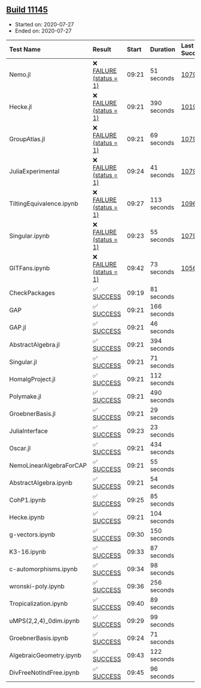 ## [Build 11145](https://oscarci.mathematik.uni-kl.de/job/oscar/11145/)

* Started on: 2020-07-27
* Ended on: 2020-07-27

| Test Name    | Result | Start | Duration | Last Success | First Failure |
|:-------------|:-------|:------|:---------|:-------------|:--------------|
| Nemo.jl | ❌ [FAILURE (status = 1)](https://oscarci.mathematik.uni-kl.de/job/oscar/11145/artifact/logs/build-11145/Nemo.jl.log) | 09:21 | 51 seconds | [10790](https://oscarci.mathematik.uni-kl.de/job/oscar/10790/) | [10791](https://oscarci.mathematik.uni-kl.de/job/oscar/10791/) |
| Hecke.jl | ❌ [FAILURE (status = 1)](https://oscarci.mathematik.uni-kl.de/job/oscar/11145/artifact/logs/build-11145/Hecke.jl.log) | 09:21 | 390 seconds | [10197](https://oscarci.mathematik.uni-kl.de/job/oscar/10197/) | [10198](https://oscarci.mathematik.uni-kl.de/job/oscar/10198/) |
| GroupAtlas.jl | ❌ [FAILURE (status = 1)](https://oscarci.mathematik.uni-kl.de/job/oscar/11145/artifact/logs/build-11145/GroupAtlas.jl.log) | 09:21 | 69 seconds | [10790](https://oscarci.mathematik.uni-kl.de/job/oscar/10790/) | [10791](https://oscarci.mathematik.uni-kl.de/job/oscar/10791/) |
| JuliaExperimental | ❌ [FAILURE (status = 1)](https://oscarci.mathematik.uni-kl.de/job/oscar/11145/artifact/logs/build-11145/JuliaExperimental.log) | 09:24 | 41 seconds | [10790](https://oscarci.mathematik.uni-kl.de/job/oscar/10790/) | [10791](https://oscarci.mathematik.uni-kl.de/job/oscar/10791/) |
| TiltingEquivalence.ipynb | ❌ [FAILURE (status = 1)](https://oscarci.mathematik.uni-kl.de/job/oscar/11145/artifact/logs/build-11145/TiltingEquivalence.ipynb.log) | 09:27 | 113 seconds | [10962](https://oscarci.mathematik.uni-kl.de/job/oscar/10962/) | [10963](https://oscarci.mathematik.uni-kl.de/job/oscar/10963/) |
| Singular.ipynb | ❌ [FAILURE (status = 1)](https://oscarci.mathematik.uni-kl.de/job/oscar/11145/artifact/logs/build-11145/Singular.ipynb.log) | 09:23 | 55 seconds | [10790](https://oscarci.mathematik.uni-kl.de/job/oscar/10790/) | [10791](https://oscarci.mathematik.uni-kl.de/job/oscar/10791/) |
| GITFans.ipynb | ❌ [FAILURE (status = 1)](https://oscarci.mathematik.uni-kl.de/job/oscar/11145/artifact/logs/build-11145/GITFans.ipynb.log) | 09:42 | 73 seconds | [10566](https://oscarci.mathematik.uni-kl.de/job/oscar/10566/) | [10567](https://oscarci.mathematik.uni-kl.de/job/oscar/10567/) |
| CheckPackages | ✅ [SUCCESS](https://oscarci.mathematik.uni-kl.de/job/oscar/11145/artifact/logs/build-11145/CheckPackages.log) | 09:19 | 81 seconds |  |  |
| GAP | ✅ [SUCCESS](https://oscarci.mathematik.uni-kl.de/job/oscar/11145/artifact/logs/build-11145/GAP.log) | 09:21 | 166 seconds |  |  |
| GAP.jl | ✅ [SUCCESS](https://oscarci.mathematik.uni-kl.de/job/oscar/11145/artifact/logs/build-11145/GAP.jl.log) | 09:21 | 46 seconds |  |  |
| AbstractAlgebra.jl | ✅ [SUCCESS](https://oscarci.mathematik.uni-kl.de/job/oscar/11145/artifact/logs/build-11145/AbstractAlgebra.jl.log) | 09:21 | 394 seconds |  |  |
| Singular.jl | ✅ [SUCCESS](https://oscarci.mathematik.uni-kl.de/job/oscar/11145/artifact/logs/build-11145/Singular.jl.log) | 09:21 | 71 seconds |  |  |
| HomalgProject.jl | ✅ [SUCCESS](https://oscarci.mathematik.uni-kl.de/job/oscar/11145/artifact/logs/build-11145/HomalgProject.jl.log) | 09:21 | 112 seconds |  |  |
| Polymake.jl | ✅ [SUCCESS](https://oscarci.mathematik.uni-kl.de/job/oscar/11145/artifact/logs/build-11145/Polymake.jl.log) | 09:21 | 490 seconds |  |  |
| GroebnerBasis.jl | ✅ [SUCCESS](https://oscarci.mathematik.uni-kl.de/job/oscar/11145/artifact/logs/build-11145/GroebnerBasis.jl.log) | 09:21 | 29 seconds |  |  |
| JuliaInterface | ✅ [SUCCESS](https://oscarci.mathematik.uni-kl.de/job/oscar/11145/artifact/logs/build-11145/JuliaInterface.log) | 09:23 | 23 seconds |  |  |
| Oscar.jl | ✅ [SUCCESS](https://oscarci.mathematik.uni-kl.de/job/oscar/11145/artifact/logs/build-11145/Oscar.jl.log) | 09:21 | 434 seconds |  |  |
| NemoLinearAlgebraForCAP | ✅ [SUCCESS](https://oscarci.mathematik.uni-kl.de/job/oscar/11145/artifact/logs/build-11145/NemoLinearAlgebraForCAP.log) | 09:21 | 55 seconds |  |  |
| AbstractAlgebra.ipynb | ✅ [SUCCESS](https://oscarci.mathematik.uni-kl.de/job/oscar/11145/artifact/logs/build-11145/AbstractAlgebra.ipynb.log) | 09:21 | 54 seconds |  |  |
| CohP1.ipynb | ✅ [SUCCESS](https://oscarci.mathematik.uni-kl.de/job/oscar/11145/artifact/logs/build-11145/CohP1.ipynb.log) | 09:25 | 85 seconds |  |  |
| Hecke.ipynb | ✅ [SUCCESS](https://oscarci.mathematik.uni-kl.de/job/oscar/11145/artifact/logs/build-11145/Hecke.ipynb.log) | 09:21 | 104 seconds |  |  |
| g-vectors.ipynb | ✅ [SUCCESS](https://oscarci.mathematik.uni-kl.de/job/oscar/11145/artifact/logs/build-11145/g-vectors.ipynb.log) | 09:30 | 150 seconds |  |  |
| K3-16.ipynb | ✅ [SUCCESS](https://oscarci.mathematik.uni-kl.de/job/oscar/11145/artifact/logs/build-11145/K3-16.ipynb.log) | 09:33 | 87 seconds |  |  |
| c-automorphisms.ipynb | ✅ [SUCCESS](https://oscarci.mathematik.uni-kl.de/job/oscar/11145/artifact/logs/build-11145/c-automorphisms.ipynb.log) | 09:34 | 98 seconds |  |  |
| wronski-poly.ipynb | ✅ [SUCCESS](https://oscarci.mathematik.uni-kl.de/job/oscar/11145/artifact/logs/build-11145/wronski-poly.ipynb.log) | 09:36 | 256 seconds |  |  |
| Tropicalization.ipynb | ✅ [SUCCESS](https://oscarci.mathematik.uni-kl.de/job/oscar/11145/artifact/logs/build-11145/Tropicalization.ipynb.log) | 09:40 | 89 seconds |  |  |
| uMPS(2,2,4)_0dim.ipynb | ✅ [SUCCESS](https://oscarci.mathematik.uni-kl.de/job/oscar/11145/artifact/logs/build-11145/uMPS-2-2-4-_0dim.ipynb.log) | 09:29 | 99 seconds |  |  |
| GroebnerBasis.ipynb | ✅ [SUCCESS](https://oscarci.mathematik.uni-kl.de/job/oscar/11145/artifact/logs/build-11145/GroebnerBasis.ipynb.log) | 09:24 | 71 seconds |  |  |
| AlgebraicGeometry.ipynb | ✅ [SUCCESS](https://oscarci.mathematik.uni-kl.de/job/oscar/11145/artifact/logs/build-11145/AlgebraicGeometry.ipynb.log) | 09:43 | 122 seconds |  |  |
| DivFreeNotIndFree.ipynb | ✅ [SUCCESS](https://oscarci.mathematik.uni-kl.de/job/oscar/11145/artifact/logs/build-11145/DivFreeNotIndFree.ipynb.log) | 09:45 | 96 seconds |  |  |
